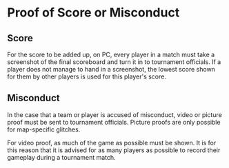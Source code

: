 # Proof of Score or Misconduct

## Score

For the score to be added up, on PC, every player in a match must take a screenshot of the final scoreboard and turn it in to tournament officials. If a player does not manage to hand in a screenshot, the lowest score shown for them by other players is used for this player's score.

## Misconduct

In the case that a team or player is accused of misconduct, video or picture proof must be sent to tournament officials. Picture proofs are only possible for map-specific glitches.

For video proof, as much of the game as possible must be shown. It is for this reason that it is advised for as many players as possible to record their gameplay during a tournament match.

